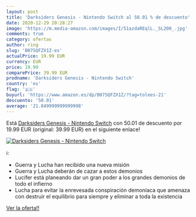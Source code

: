```yaml
---
layout: post
title: 'Darksiders Genesis - Nintendo Switch al 50.01 % de descuento'
date: 2020-12-29 20:28:27
image: 'https://m.media-amazon.com/images/I/51azdaREqlL._SL200_.jpg'
comments: true
category: ofertas
author: ring
slug: 'B07SQFZX1Z-es'
actualPrice: 19.99 EUR
currency: EUR
price: 19.99
comparePrice: 39.99 EUR
prodname: 'Darksiders Genesis - Nintendo Switch'
country: 'es'
flag: '🇪🇸'
buyurl: 'https://www.amazon.es/dp/B07SQFZX1Z/?tag=tolees-21'
descuento: '50.01'
average: '21.849999999999998'
---
```


Está [Darksiders Genesis - Nintendo Switch](https://www.amazon.es/dp/B07SQFZX1Z/?tag=tolees-21) con 50.01 de descuento por 19.99 EUR (original: 39.99 EUR) en el siguiente enlace!

[![Darksiders Genesis - Nintendo Switch](https://m.media-amazon.com/images/I/51azdaREqlL._SL200_.jpg)](https://www.amazon.es/dp/B07SQFZX1Z/?tag=tolees-21)

ℹ️:

- Guerra y Lucha han recibido una nueva misión
- Guerra y Lucha deberán de cazar a estos demonios
- Lucifer está planeando dar un gran poder a los grandes demonios de todo el infierno
- Lucha para evitar la enrevesada conspiración demoníaca que amenaza con destruir el equilibrio para siempre y eliminar a toda la existencia

[Ver la oferta!!](https://www.amazon.es/dp/B07SQFZX1Z/?tag=tolees-21)
